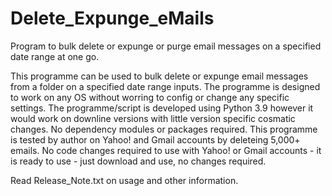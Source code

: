 # Delete_Expunge_eMails
Program to bulk delete or expunge or purge email messages on a specified date range at one go.

This programme can be used to bulk delete or expunge email messages from a folder on a specified date range inputs.
The programme is designed to work on any OS without worring to config or change any specific settings.
The programme/script is developed using Python 3.9 however it would work on downline versions with little version specific cosmatic changes.
No dependency modules or packages required.
This programme is tested by author on Yahoo! and Gmail accounts by deleteing 5,000+ emails.
No code changes required to use with Yahoo! or Gmail accounts - it is ready to use - just download and use, no changes required.

Read Release_Note.txt on usage and other information.
